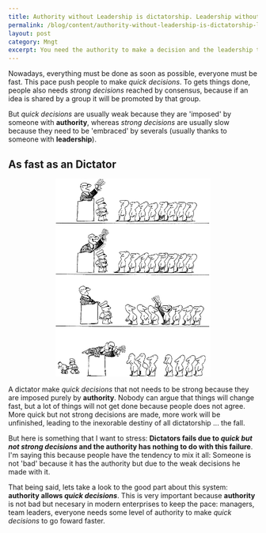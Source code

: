 ```yaml
---
title: Authority without Leadership is dictatorship. Leadership without Authority is activism
permalink: /blog/content/authority-without-leadership-is-dictatorship-leadership-without-authority-is-activism
layout: post
category: Mngt
excerpt: You need the authority to make a decision and the leadership to make it last
---
```


Nowadays, everything must be done as soon as possible, everyone must be fast. This pace push people to make *quick decisions*. To gets things done, people also needs *strong decisions* reached by consensus, because if an idea is shared by a group it will be promoted by that group. 

But *quick decisions* are usually weak because they are 'imposed' by someone with **authority**, whereas *strong decisions* are usually slow because they need to be 'embraced' by severals (usually thanks to someone with **leadership**).

## As fast as an Dictator
<p align="center" >
  <img src="/img/quino-autoridad.png" style="border:1"/>
</p>

A dictator make *quick decisions* that not needs to be strong because they are imposed purely by **authority**. Nobody can argue that things will change fast, but a lot of things will not get done because people does not agree. More quick but not strong decisions are made, more work will be unfinished, leading to the inexorable destiny of all dictatorship ... the fall.

But here is something that I want to stress: **Dictators fails due to *quick but not strong decisions* and the authority has nothing to do with this failure**. I'm saying this because people have the tendency to mix it all: Someone is not 'bad' because it has the authority but due to the weak decisions he made with it.  

That being said, lets take a look to the good part about this system: **authority allows *quick decisions***. This is very important because **authority** is not bad but necesary in modern enterprises to keep the pace: managers, team leaders, everyone needs some level of authority to make *quick decisions* to go foward faster.
